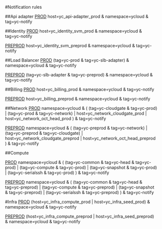 #Notification rules

##Api adapter
[PROD](https://juggler.yandex-team.ru/notification_rules/?query=rule_id=5cac585d41cd620070969186)
host=yc_api-adapter_prod & namespace=ycloud & tag=yc-notify


##Identity
[PROD](https://juggler.yandex-team.ru/notification_rules/?query=rule_id=5cac54a266a346006ff1a651)
host=yc_identity_svm_prod & namespace=ycloud & tag=yc-notify

[PREPROD](https://juggler.yandex-team.ru/notification_rules/?query=rule_id=5cac54caef16250074cdbff9)
host=yc_identity_svm_preprod & namespace=ycloud & tag=yc-notify


##Load Balancer
[PROD](https://juggler.yandex-team.ru/notification_rules/?query=rule_id=5cac537166a3460070b19f42)
(tag=yc-prod & tag=yc-slb-adapter) & namespace=ycloud & tag=yc-notify

[PREPROD](https://juggler.yandex-team.ru/notification_rules/?query=rule_id=5cac53f641cd62006a48aaf2)
(tag=yc-slb-adapter & tag=yc-preprod) & namespace=ycloud & tag=yc-notify


##Billing
[PROD](https://juggler.yandex-team.ru/notification_rules/?query=rule_id=5cac515566a3460077d71836)
host=yc_billing_prod & namespace=ycloud & tag=yc-notify

[PREPROD](https://juggler.yandex-team.ru/notification_rules/?query=rule_id=5cac5175ef1625006a977f71)
host=yc_billing_preprod & namespace=ycloud & tag=yc-notify

##Network
[PROD](https://juggler.yandex-team.ru/notification_rules/?query=rule_id=5cac4f7541cd62006d3203e1)
namespace=ycloud & ( (tag=yc-cloudgate & tag=yc-prod) | (tag=yc-prod & tag=yc-network) | host=yc_network_cloudgate_prod | host=yc_network_oct_head_prod ) & tag=yc-notify

[PREPROD](https://juggler.yandex-team.ru/notification_rules/?query=rule_id=5cac4fbfef162500753a106a)
namespace=ycloud & ( (tag=yc-preprod & tag=yc-network) | (tag=yc-preprod & tag=yc-cloudgate) | host=yc_network_cloudgate_preprod | host=yc_network_oct_head_preprod ) & tag=yc-notify

##Compute

[PROD](https://juggler.yandex-team.ru/notification_rules/?query=rule_id=5cac4edf41cd6200718eaac0)
namespace=ycloud & ( (tag=yc-common & tag=yc-head & tag=yc-prod) | (tag=yc-compute & tag=yc-prod) | (tag=yc-snapshot & tag=yc-prod) | (tag=yc-serialssh & tag=yc-prod) ) & tag=yc-notify

[PREPROD](https://juggler.yandex-team.ru/notification_rules/?query=rule_id=5cac4f28ef16250079b8dda9)
namespace=ycloud & ( (tag=yc-common & tag=yc-head & tag=yc-preprod) | (tag=yc-compute & tag=yc-preprod) | (tag=yc-snapshot & tag=yc-preprod) | (tag=yc-serialssh & tag=yc-preprod) ) & tag=yc-notify


#Infra
[PROD](https://juggler.yandex-team.ru/notification_rules/?query=rule_id=5cac5cab66a346006ff1a66b)
(host=yc_infra_compute_prod | host=yc_infra_seed_prod) & namespace=ycloud & tag=yc-notify

[PREPROD](https://juggler.yandex-team.ru/notification_rules/?query=rule_id=5cac5cf2ef16250077a814f6)
(host=yc_infra_compute_preprod | host=yc_infra_seed_preprod) & namespace=ycloud & tag=yc-notify